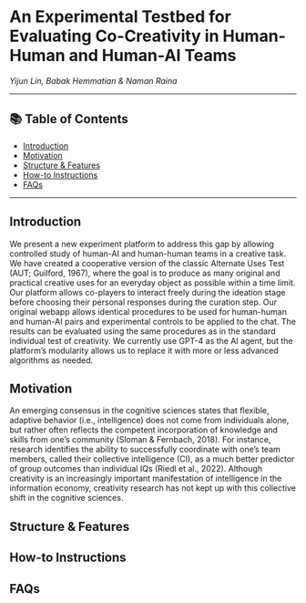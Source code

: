 # **An Experimental Testbed for Evaluating Co-Creativity in Human-Human and Human-AI Teams**

*Yijun Lin, Babak Hemmatian & Naman Raina*

---

## 📚 **Table of Contents**

- [Introduction](#-introduction)
- [Motivation](#️-motivation)
- [Structure & Features](#-structandfeats)
- [How-to Instructions](#-instructions)
- [FAQs](#-faqs)

---

## **Introduction**
We present a new experiment platform to address this gap by allowing controlled study of human-AI and human-human teams in a creative task. We have created a cooperative version of the classic Alternate Uses Test (AUT; Guilford, 1967), where the goal is to produce as many original and practical creative uses for an everyday object as possible within a time limit. Our platform allows co-players to interact freely during the ideation stage before choosing their personal responses during the curation step. Our original webapp allows identical procedures to be used for human-human and human-AI pairs and experimental controls to be applied to the chat. The results can be evaluated using the same procedures as in the standard individual test of creativity. We currently use GPT-4 as the AI agent, but the platform’s modularity allows us to replace it with more or less advanced algorithms as needed.
## **Motivation**
An emerging consensus in the cognitive sciences states that flexible, adaptive behavior (i.e., intelligence) does not come from individuals alone, but rather often reflects the competent incorporation of knowledge and skills from one’s community (Sloman & Fernbach, 2018). For instance, research identifies the ability to successfully coordinate with one’s team members, called their collective intelligence (CI), as a much better predictor of group outcomes than individual IQs (Riedl et al., 2022). Although creativity is an increasingly important manifestation of intelligence in the information economy, creativity research has not kept up with this collective shift in the cognitive sciences.
## **Structure & Features**

## **How-to Instructions**
## **FAQs**
